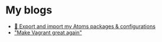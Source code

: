 # My blogs

- [:rocket: Export and import my Atoms packages & configurations](https://github.com/juliomatcom/blog/blob/master/atom-export-packages-confs.md)
- ["Make Vagrant great again" ](https://github.com/juliomatcom/trump-vagrant)
